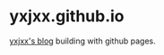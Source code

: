 yxjxx.github.io
===============

[yxjxx's blog](http://blog.yxjxx.com/) building with github pages.
